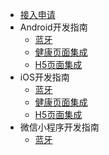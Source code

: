 - [接入申请](/develop-native/apply)
- Android开发指南
   - [蓝牙](/dev-android/bluetooth/summary)
   - [健康页面集成](/dev-android/ui/summary)
   - [H5页面集成](/develop-native/android/simpleui)
- iOS开发指南
   - [蓝牙](/dev-ios/bluetooth/summary)
   - [健康页面集成](/dev-ios/ios/ui)
   - [H5页面集成](/develop-native/ios/simpleui)
- 微信小程序开发指南
   - [蓝牙](/develop-native/wx-mini/bluetooth)

